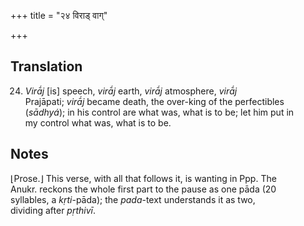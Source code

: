 +++
title = "२४ विराड् वाग्"

+++
## Translation
24. *Virā́j* \[is\] speech, *virā́j* earth, *virā́j* atmosphere, *virā́j*  
Prajāpati; *virā́j* became death, the over-king of the perfectibles  
(*sādhyá*); in his control are what was, what is to be; let him put in  
my control what was, what is to be.

## Notes
⌊Prose.⌋ This verse, with all that follows it, is wanting in Ppp. The  
Anukr. reckons the whole first part to the pause as one pāda (20  
syllables, a *kṛti*-pāda); the *pada*-text understands it as two,  
dividing after *pṛthivī*.
